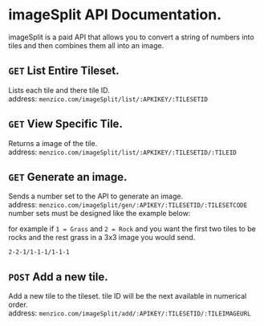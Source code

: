 # imageSplit API Documentation.
imageSplit is a paid API that allows you to convert a string of numbers into tiles and then combines them all into an image.

## `GET` List Entire Tileset.
Lists each tile and there tile ID. <br>
address: `menzico.com/imageSplit/list/:APKIKEY/:TILESETID`

## `GET` View Specific Tile.
Returns a image of the tile. <br>
address: `menzico.com/imageSplit/list/:APKIKEY/:TILESETID/:TILEID`

## `GET` Generate an image.
Sends a number set to the API to generate an image. <br>
address: `menzico.com/imageSplit/gen/:APIKEY/:TILESETID/:TILESETCODE` <br>
number sets must be designed like the example below: <br>

for example if `1 = Grass` and `2 = Rock` and you want the first two tiles to be rocks and the rest grass in a 3x3 image you would send. 
```
2-2-1/1-1-1/1-1-1
```

## `POST` Add a new tile.
Add a new tile to the tileset. tile ID will be the next available in numerical order. <br>
address: `menzico.com/imageSplit/add/:APIKEY/:TILESETID/:TILEIMAGEURL` <br>

